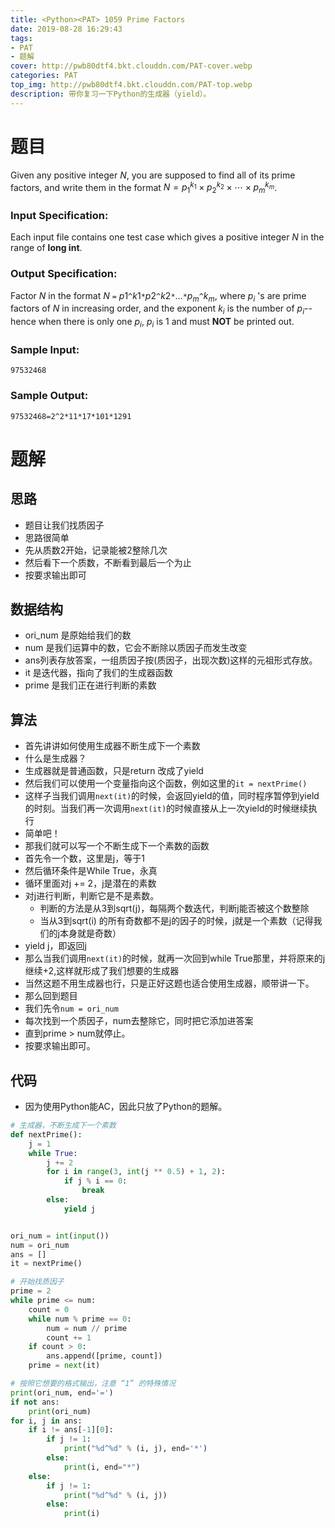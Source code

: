```yaml
---
title: <Python><PAT> 1059 Prime Factors
date: 2019-08-28 16:29:43
tags: 
- PAT
- 题解
cover: http://pwb80dtf4.bkt.clouddn.com/PAT-cover.webp
categories: PAT
top_img: http://pwb80dtf4.bkt.clouddn.com/PAT-top.webp
description: 带你复习一下Python的生成器（yield）。
---
```


# 题目

Given any positive integer *N*, you are supposed to find all of its prime factors, and write them in the format $N=p_{1}^{k_{1}} \times p_{2}^{k_{2}} \times \cdots \times p_{m}^{k_{m}}$.

### Input Specification:

Each input file contains one test case which gives a positive integer *N* in the range of **long int**.

### Output Specification:

Factor *N* in the format *N* `=` *p*1`^`*k*1`*`*p*2`^`*k*2`*`…`*`$p_m$`^`$k_m$, where $p_i$ 's are prime factors of *N* in increasing order, and the exponent  $k_i$ is the number of  $p_i$-- hence when there is only one $p_i$, $p_i$ is 1 and must **NOT** be printed out.

### Sample Input:

```in
97532468
```

### Sample Output:

```out
97532468=2^2*11*17*101*1291
```

# 题解

## 思路

+ 题目让我们找质因子
+ 思路很简单
+ 先从质数2开始，记录能被2整除几次
+ 然后看下一个质数，不断看到最后一个为止
+ 按要求输出即可

## 数据结构

+ ori_num 是原始给我们的数
+ num 是我们运算中的数，它会不断除以质因子而发生改变
+ ans列表存放答案，一组质因子按(质因子，出现次数)这样的元祖形式存放。
+ it 是迭代器，指向了我们的生成器函数
+ prime 是我们正在进行判断的素数

## 算法

+ 首先讲讲如何使用生成器不断生成下一个素数
+ 什么是生成器？
+ 生成器就是普通函数，只是return 改成了yield
+ 然后我们可以使用一个变量指向这个函数，例如这里的`it = nextPrime()`
+ 这样子当我们调用`next(it)`的时候，会返回yield的值，同时程序暂停到yield的时刻。当我们再一次调用`next(it)`的时候直接从上一次yield的时候继续执行
+ 简单吧！
+ 那我们就可以写一个不断生成下一个素数的函数
+ 首先令一个数，这里是j，等于1
+ 然后循环条件是While True，永真
+ 循环里面对j += 2，j是潜在的素数
+ 对j进行判断，判断它是不是素数。
  + 判断的方法是从3到sqrt(j)，每隔两个数迭代，判断j能否被这个数整除
  + 当从3到sqrt(i) 的所有奇数都不是j的因子的时候，j就是一个素数（记得我们的j本身就是奇数）
+ yield j，即返回j
+ 那么当我们调用`next(it)`的时候，就再一次回到while True那里，并将原来的j继续+2,这样就形成了我们想要的生成器
+ 当然这题不用生成器也行，只是正好这题也适合使用生成器，顺带讲一下。
+ 那么回到题目
+ 我们先令`num = ori_num`
+ 每次找到一个质因子，num去整除它，同时把它添加进答案
+ 直到prime > num就停止。
+ 按要求输出即可。

## 代码

+ 因为使用Python能AC，因此只放了Python的题解。

```python
# 生成器，不断生成下一个素数
def nextPrime():
    j = 1
    while True:
        j += 2
        for i in range(3, int(j ** 0.5) + 1, 2):
            if j % i == 0:
                break
        else:
            yield j


ori_num = int(input())
num = ori_num
ans = []
it = nextPrime()

# 开始找质因子
prime = 2
while prime <= num:
    count = 0
    while num % prime == 0:
        num = num // prime
        count += 1
    if count > 0:
        ans.append([prime, count])
    prime = next(it)

# 按照它想要的格式输出，注意 “1” 的特殊情况
print(ori_num, end='=')
if not ans:
    print(ori_num)
for i, j in ans:
    if i != ans[-1][0]:
        if j != 1:
            print("%d^%d" % (i, j), end='*')
        else:
            print(i, end="*")
    else:
        if j != 1:
            print("%d^%d" % (i, j))
        else:
            print(i)

```

